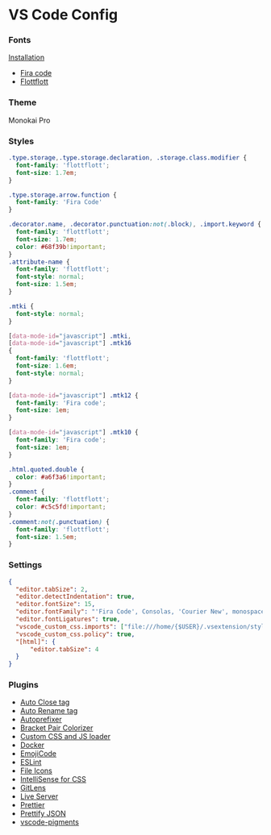 # VS Code Config
### Fonts
[Installation](https://medium.com/@zamamohammed/multiple-fonts-alternative-to-operator-mono-in-vscode-7745b52120a0)
* [Fira code](https://github.com/tonsky/FiraCode)
* [Flottflott](https://www.dafont.com/flottflott.font)
### Theme
Monokai Pro
### Styles
```css
.type.storage,.type.storage.declaration, .storage.class.modifier {
  font-family: 'flottflott';
  font-size: 1.7em;
}

.type.storage.arrow.function {
  font-family: 'Fira Code'
}

.decorator.name, .decorator.punctuation:not(.block), .import.keyword {
  font-family: 'flottflott';
  font-size: 1.7em;
  color: #68f39b!important;
}
.attribute-name {
  font-family: 'flottflott';
  font-style: normal;
  font-size: 1.5em;
}

.mtki {
  font-style: normal;
}

[data-mode-id="javascript"] .mtki,
[data-mode-id="javascript"] .mtk16
{
  font-family: 'flottflott';
  font-size: 1.6em;
  font-style: normal;
}

[data-mode-id="javascript"] .mtk12 {
  font-family: 'Fira code';
  font-size: 1em;
}

[data-mode-id="javascript"] .mtk10 {
  font-family: 'Fira code';
  font-size: 1em;
}

.html.quoted.double {
  color: #a6f3a6!important;
}
.comment {
  font-family: 'flottflott';
  color: #c5c5fd!important;
}
.comment:not(.punctuation) {
  font-family: 'flottflott';
  font-size: 1.5em;
}
```
### Settings
```json
{
  "editor.tabSize": 2,
  "editor.detectIndentation": true,
  "editor.fontSize": 15,
  "editor.fontFamily": "'Fira Code', Consolas, 'Courier New', monospace",
  "editor.fontLigatures": true,
  "vscode_custom_css.imports": ["file:///home/{$USER}/.vsextension/style.css"],
  "vscode_custom_css.policy": true,
  "[html]": {
      "editor.tabSize": 4
  }
}
```
### Plugins
* [Auto Close tag](https://marketplace.visualstudio.com/items?itemName=formulahendry.auto-close-tag)
* [Auto Rename tag](https://marketplace.visualstudio.com/items?itemName=formulahendry.auto-rename-tag)
* [Autoprefixer](https://marketplace.visualstudio.com/items?itemName=mrmlnc.vscode-autoprefixer)
* [Bracket Pair Colorizer](https://marketplace.visualstudio.com/items?itemName=CoenraadS.bracket-pair-colorizer)
* [Custom CSS and JS loader](https://marketplace.visualstudio.com/items?itemName=be5invis.vscode-custom-css)
* [Docker](https://marketplace.visualstudio.com/items?itemName=PeterJausovec.vscode-docker)
* [EmojiCode](https://marketplace.visualstudio.com/items?itemName=idleberg.emoji-code)
* [ESLint](https://marketplace.visualstudio.com/items?itemName=dbaeumer.vscode-eslint)
* [File Icons](https://marketplace.visualstudio.com/items?itemName=file-icons.file-icons)
* [IntelliSense for CSS](https://marketplace.visualstudio.com/items?itemName=Zignd.html-css-class-completion)
* [GitLens](https://marketplace.visualstudio.com/items?itemName=eamodio.gitlens)
* [Live Server](https://marketplace.visualstudio.com/items?itemName=ritwickdey.LiveServer)
* [Prettier](https://marketplace.visualstudio.com/items?itemName=esbenp.prettier-vscode)
* [Prettify JSON](https://marketplace.visualstudio.com/items?itemName=mohsen1.prettify-json)
* [vscode-pigments](https://marketplace.visualstudio.com/items?itemName=jaspernorth.vscode-pigments)
